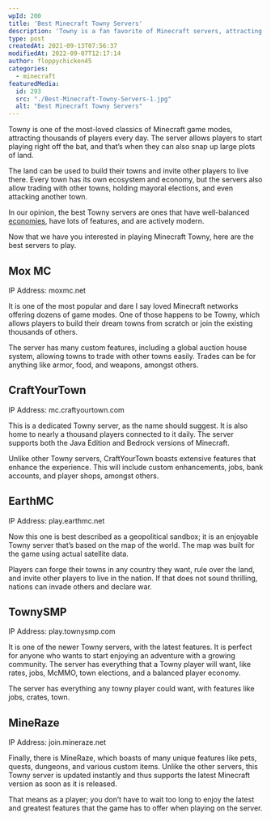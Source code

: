 ```yaml
---
wpId: 200
title: 'Best Minecraft Towny Servers'
description: 'Towny is a fan favorite of Minecraft servers, attracting thousands to these games every day. Townies allow players the opportunity to claim vast plots of land and build their own town with other residents that join them there!'
type: post
createdAt: 2021-09-13T07:56:37
modifiedAt: 2022-09-07T12:17:14
author: floppychicken45
categories:
  - minecraft
featuredMedia:
  id: 293
  src: "./Best-Minecraft-Towny-Servers-1.jpg"
  alt: "Best Minecraft Towny Servers"
---
```



Towny is one of the most-loved classics of Minecraft game modes, attracting thousands of players every day. The server allows players to start playing right off the bat, and that’s when they can also snap up large plots of land.

The land can be used to build their towns and invite other players to live there. Every town has its own ecosystem and economy, but the servers also allow trading with other towns, holding mayoral elections, and even attacking another town.

In our opinion, the best Towny servers are ones that have well-balanced [economies](https://www.ghostcap.com/best-minecraft-economy-servers/), have lots of features, and are actively modern.

Now that we have you interested in playing Minecraft Towny, here are the best servers to play.

## Mox MC

IP Address: moxmc.net

It is one of the most popular and dare I say loved Minecraft networks offering dozens of game modes. One of those happens to be Towny, which allows players to build their dream towns from scratch or join the existing thousands of others.

The server has many custom features, including a global auction house system, allowing towns to trade with other towns easily. Trades can be for anything like armor, food, and weapons, amongst others.

## CraftYourTown

IP Address: mc.craftyourtown.com

This is a dedicated Towny server, as the name should suggest. It is also home to nearly a thousand players connected to it daily. The server supports both the Java Edition and Bedrock versions of Minecraft.

Unlike other Towny servers, CraftYourTown boasts extensive features that enhance the experience. This will include custom enhancements, jobs, bank accounts, and player shops, amongst others.

## EarthMC

IP Address: play.earthmc.net

Now this one is best described as a geopolitical sandbox; it is an enjoyable Towny server that’s based on the map of the world. The map was built for the game using actual satellite data.

Players can forge their towns in any country they want, rule over the land, and invite other players to live in the nation. If that does not sound thrilling, nations can invade others and declare war.

## TownySMP

IP Address: play.townysmp.com

It is one of the newer Towny servers, with the latest features. It is perfect for anyone who wants to start enjoying an adventure with a growing community. The server has everything that a Towny player will want, like rates, jobs, McMMO, town elections, and a balanced player economy.

The server has everything any towny player could want, with features like jobs, crates, town.

## MineRaze

IP Address: join.mineraze.net

Finally, there is MineRaze, which boasts of many unique features like pets, quests, dungeons, and various custom items. Unlike the other servers, this Towny server is updated instantly and thus supports the latest Minecraft version as soon as it is released.

That means as a player; you don’t have to wait too long to enjoy the latest and greatest features that the game has to offer when playing on the server.
